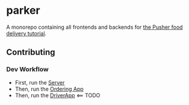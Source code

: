 # parker

A monorepo containing all frontends and backends for [the Pusher food delivery tutorial](https://pusher.com/tutorials/food-ordering-app-react-native-part-1).

## Contributing

### Dev Workflow

* First, run the [Server](./service/food-delivery/README.md)
* Then, run the [Ordering App](./frontend/RNFoodDelivery/README.md)
* Then, run the [DriverApp](./frontend/RNFoodDelivery/README.md) <== TODO
